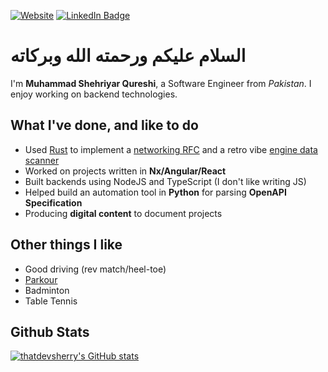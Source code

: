 [![Website](https://img.shields.io/badge/Website-blue)](https://thatdevsherry.pk)
[![LinkedIn Badge](https://img.shields.io/badge/LinkedIn-Profile-informational?style=flat&logo=linkedin&logoColor=white&color=0D76A8)](https://www.linkedin.com/in/thatdevsherry/)

<h1 dir="ltr">
  السلام عليكم ورحمته الله وبركاته 
</h1>

I'm **Muhammad Shehriyar Qureshi**, a Software Engineer from _Pakistan_. I enjoy working on backend technologies.

## What I've done, and like to do

- Used [Rust](https://www.rust-lang.com) to implement a [networking RFC](https://github.com/thatdevsherry/twamp-rs) and a retro vibe [engine data scanner](https://github.com/thatdevsherry/suzui-rs/)
- Worked on projects written in **Nx/Angular/React**
- Built backends using NodeJS and TypeScript (I don't like writing JS)
- Helped build an automation tool in **Python** for parsing **OpenAPI Specification**
- Producing **digital content** to document projects

## Other things I like

- Good driving (rev match/heel-toe)
- [Parkour](https://youtu.be/0Kvw2BPKjz0?t=8)
- Badminton
- Table Tennis

## Github Stats

[![thatdevsherry's GitHub stats](https://github-readme-stats.vercel.app/api?username=thatdevsherry)](https://github.com/anuraghazra/github-readme-stats)
